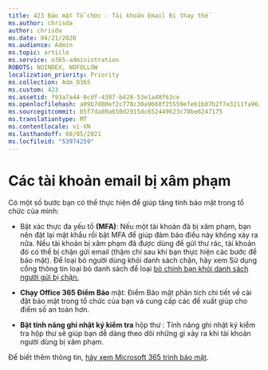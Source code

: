 ```yaml
---
title: 423 Bảo mật Tổ chức - Tài khoản Email Bị thay thế
ms.author: chrisda
author: chrisda
ms.date: 04/21/2020
ms.audience: Admin
ms.topic: article
ms.service: o365-administration
ROBOTS: NOINDEX, NOFOLLOW
localization_priority: Priority
ms.collection: Adm_O365
ms.custom: 423
ms.assetid: f93a7a44-0cdf-4387-b428-53e1a48f63ce
ms.openlocfilehash: a09b7d80ef2c778c30a9668f25559efeb1b87b2f7e3211fa963333f9c692073c
ms.sourcegitcommit: b5f7da89a650d2915dc652449623c78be6247175
ms.translationtype: MT
ms.contentlocale: vi-VN
ms.lasthandoff: 08/05/2021
ms.locfileid: "53974259"
---
```

# <a name="compromised-email-accounts"></a>Các tài khoản email bị xâm phạm

Có một số bước bạn có thể thực hiện để giúp tăng tính bảo mật trong tổ chức của mình:

- Bật xác thực đa yếu tố **(MFA)**: Nếu một tài khoản đã bị xâm phạm, bạn nên đặt lại mật khẩu rồi bật MFA để giúp đảm bảo điều này không xảy ra nữa. Nếu tài khoản bị xâm phạm đã được dùng để gửi thư rác, tài khoản đó có thể bị chặn gửi email (thậm chí sau khi bạn thực hiện các bước để bảo mật). Để loại bỏ người dùng khỏi danh sách chặn, hãy xem Sử dụng cổng thông tin loại bỏ danh sách để loại [bỏ chính bạn khỏi danh sách người gửi bị chặn.](https://docs.microsoft.com/microsoft-365/security/office-365-security/use-the-delist-portal-to-remove-yourself-from-the-office-365-blocked-senders-lis)

- **Chạy Office 365 Điểm Bảo** mật: Điểm Bảo mật phân tích chi tiết về cài đặt bảo mật trong tổ chức của bạn và cung cấp các đề xuất giúp cho điểm số an toàn hơn.

- **Bật tính năng ghi nhật ký kiểm tra** hộp thư : Tính năng ghi nhật ký kiểm tra hộp thư sẽ giúp bạn dễ dàng theo dõi những gì xảy ra khi tài khoản người dùng bị xâm phạm.

Để biết thêm thông tin, [hãy xem Microsoft 365 trình bảo mật](https://docs.microsoft.com/microsoft-365/security/office-365-security/security-roadmap).

